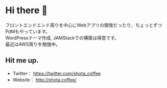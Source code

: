 # Hi there 👋
フロントエンドエンド周りを中心にWebアプリの開発だったり、ちょっとずつPdMもやっています。  
WordPressテーマ作成, JAMStackでの構築は得意です。  
最近はAWS周りを勉強中。

## Hit me up.
- Twitter： https://twitter.com/shota_coffee
- Website： http://shota.coffee/

<!--
**shotaCoffee/shotaCoffee** is a ✨ _special_ ✨ repository because its `README.md` (this file) appears on your GitHub profile.

Here are some ideas to get you started:

- 🔭 I’m currently working on ...
- 🌱 I’m currently learning ...
- 👯 I’m looking to collaborate on ...
- 🤔 I’m looking for help with ...
- 💬 Ask me about ...
- 📫 How to reach me: ...
- 😄 Pronouns: ...
- ⚡ Fun fact: ...
-->
